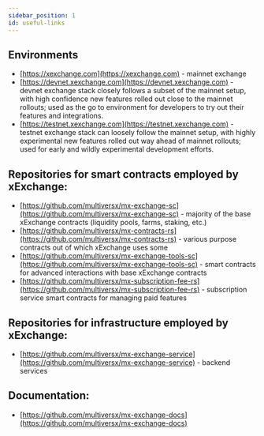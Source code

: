 ```yaml
---
sidebar_position: 1
id: useful-links
---
```


[comment]: # (mx-exclude-context)

## Environments
- [https://xexchange.com](https://xexchange.com) - mainnet exchange
- [https://devnet.xexchange.com](https://devnet.xexchange.com) - devnet exchange stack closely follows a subset of the mainnet setup, with high confidence new features rolled out close to the mainnet rollouts; used as the go to environment for developers to try out their features and integrations.
- [https://testnet.xexchange.com](https://testnet.xexchange.com) - testnet exchange stack can loosely follow the mainnet setup, with highly experimental new features rolled out way ahead of mainnet rollouts; used for early and wildly experimental development efforts.

## Repositories for smart contracts employed by xExchange:

- [https://github.com/multiversx/mx-exchange-sc](https://github.com/multiversx/mx-exchange-sc) - majority of the base xExchange contracts (liquidity pools, farms, staking, etc.)
- [https://github.com/multiversx/mx-contracts-rs](https://github.com/multiversx/mx-contracts-rs) - various purpose contracts out of which xExchange uses some
- [https://github.com/multiversx/mx-exchange-tools-sc](https://github.com/multiversx/mx-exchange-tools-sc) - smart contracts for advanced interactions with base xExchange contracts
- [https://github.com/multiversx/mx-subscription-fee-rs](https://github.com/multiversx/mx-subscription-fee-rs) - subscription service smart contracts for managing paid features

## Repositories for infrastructure employed by xExchange:
- [https://github.com/multiversx/mx-exchange-service](https://github.com/multiversx/mx-exchange-service) - backend services


## Documentation:

- [https://github.com/multiversx/mx-exchange-docs](https://github.com/multiversx/mx-exchange-docs)


